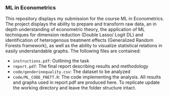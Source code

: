 ### ML in Econometrics
This repository displays my submission for the course ML in Econometrics.  
The project displays the ability to prepare and transform raw data, an in depth understanding of econometric theory, the application of ML techniques for dimension reduction (Double Lasso/ Logit DL) and
identification of heterogenous treatment effects (Generalized Random Forests framework), as well as the ability to visualize statistical relations in easily 
understandable graphs. 
The following files are contained:
- ```instructions.pdf```: Outlining the task
- ```report.pdf```: The final report describing results and methodology
- ```code/genderinequality.csv```: The dataset to be analyzed
- ```code/ML_CODE_FNETT.R```: The code implementing the analysis. All results and graphs used in report.pdf are produced here. To replicate update the working directory and leave the folder structure intact.

